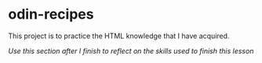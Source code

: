 # odin-recipes
This project is to practice the HTML knowledge that I have acquired.

*Use this section after I finish to reflect on the skills used to finish this lesson*